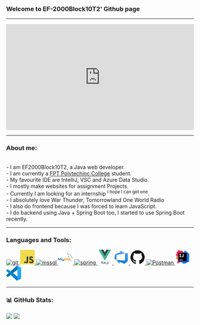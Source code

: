 ### Welcome to EF-2000Block10T2' Github page
<hr />
<div style="position:relative; width:100%; height:0px; padding-bottom:56.250%"><iframe allow="fullscreen" allowfullscreen height="100%" src="https://streamable.com/e/114lpx?" width="100%" style="border:none; width:100%; height:100%; position:absolute; left:0px; top:0px; overflow:hidden;"></iframe></div>

<hr />
<h3 align="left">About me:</h3> <br />
    - I am EF2000Block10T2, a Java web developer. <br />
    - I am currently a <a href="https://caodang.fpt.edu.vn/">FPT Polytechinc College</a> student. <br /> 
    - My favourite IDE are IntelliJ, VSC and Azure Data Studio. <br />
    - I mostly make websites for assignment Projects. <br />
    - Currently I am looking for an internship <sup>I hope I can get one</sup>.<br />
    - I absolutely love War Thunder, Tomorrowland One World Radio<br />
    - I also do frontend because I was forced to learn JavaScript. <br />
    - I do backend using Java + Spring Boot too, I started to use Spring Boot recently. <br />

<hr />
<h3 align="left">Languages and Tools:</h3>
<p align="left"> <a href="https://git-scm.com/" target="_blank" rel="noreferrer"> <img src="https://www.vectorlogo.zone/logos/git-scm/git-scm-icon.svg" alt="git" width="40" height="40"/> </a> <a href="https://developer.mozilla.org/en-US/docs/Web/JavaScript" target="_blank" rel="noreferrer"> <img src="https://raw.githubusercontent.com/devicons/devicon/master/icons/javascript/javascript-original.svg" alt="javascript" width="40" height="40"/> </a>  <a href="https://www.microsoft.com/en-us/sql-server" target="_blank" rel="noreferrer"> <img src="https://www.svgrepo.com/show/303229/microsoft-sql-server-logo.svg" alt="mssql" width="40" height="40"/> </a> <a href="https://www.mysql.com/" target="_blank" rel="noreferrer"> <img src="https://raw.githubusercontent.com/devicons/devicon/master/icons/mysql/mysql-original-wordmark.svg" alt="mysql" width="40" height="40"/> </a> <a href="https://spring.io/" target="_blank" rel="noreferrer"> <img src="https://www.vectorlogo.zone/logos/springio/springio-icon.svg" alt="spring" width="40" height="40"/> </a> <a href="https://vuejs.org/" target="_blank" rel="noreferrer"> <img src="https://raw.githubusercontent.com/devicons/devicon/master/icons/vuejs/vuejs-original-wordmark.svg" alt="vuejs" width="40" height="40"/> </a><a href="https://learn.microsoft.com/en-us/sql/azure-data-studio/" target="_blank" rel="noreferrer">
  <img src="https://raw.githubusercontent.com/devicons/devicon/master/icons/azuredevops/azuredevops-original.svg" alt="Azure Data Studio" width="40" height="40"/>
</a>

<a href="https://github.com/" target="_blank" rel="noreferrer">
  <img src="https://raw.githubusercontent.com/devicons/devicon/master/icons/github/github-original.svg" alt="GitHub" width="40" height="40"/>
</a>

<a href="https://www.postman.com/" target="_blank" rel="noreferrer">
  <img src="https://www.vectorlogo.zone/logos/getpostman/getpostman-icon.svg" alt="Postman" width="40" height="40"/>
</a>

<a href="https://www.jetbrains.com/idea/" target="_blank" rel="noreferrer">
  <img src="https://raw.githubusercontent.com/devicons/devicon/master/icons/intellij/intellij-original.svg" alt="IntelliJ IDEA" width="40" height="40"/>
</a>

<a href="https://code.visualstudio.com/" target="_blank" rel="noreferrer">
  <img src="https://raw.githubusercontent.com/devicons/devicon/master/icons/vscode/vscode-original.svg" alt="Visual Studio Code" width="40" height="40"/>
</a>
</p>
<hr />
<h3 align="left">📊 GitHub Stats:</h3>


<img align="center" src="https://github-readme-stats.vercel.app/api/top-langs/?username=EF-2000Block10T2&theme=dracula&show_icons=true&hide_border=true&layout=compact&card_width=500"/>
<img align="center" src="https://github-readme-stats.vercel.app/api?username=EF-2000Block10T2&theme=dracula&show_icons=true&hide_border=true&count_private=true&card_width=500"/>






<!-- Proudly created with GPRM ( https://gprm.itsvg.in ) -->
